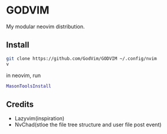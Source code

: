 # GODVIM

My modular neovim distribution.

## Install
```bash
git clone https://github.com/GodVim/GODVIM ~/.config/nvim
v
```
in neovim, run
```lua
MasonToolsInstall
```

## Credits
- Lazyvim(inspiration)
- NvChad(stloe the file tree structure and user file post event)
